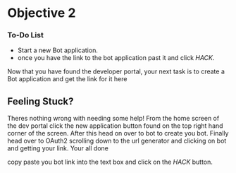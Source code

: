 # Objective 2

<div class="aside">
<h3>To-Do List</h3>
<ul>
  <li>Start a new Bot application.</li>
  <li>once you have the link to the bot application past it and click <em>HACK</em>.</li>
</ul>
</div>

Now that you have found the developer portal, your next task is to create a Bot application and get the link for it here 

## Feeling Stuck?

Theres nothing wrong with needing some help! From the home screen of the dev portal click the new application button found on the top right hand corner of the screen. After this head on over to bot to create you bot. Finally head over to OAuth2 scrolling down to the url generator and clicking on bot and getting your link. Your all done



copy paste you bot link into the text box and click on the _HACK_ button.

